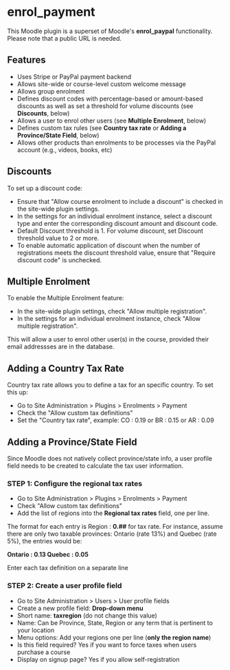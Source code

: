 # enrol_payment
This Moodle plugin is a superset of Moodle's **enrol\_paypal** functionality. Please note that a public URL is needed.

## Features
- Uses Stripe or PayPal payment backend
- Allows site-wide or course-level custom welcome message
- Allows group enrolment
- Defines discount codes with percentage-based or amount-based discounts
as well as set a threshold for volume discounts (see **Discounts**, below)
- Allows a user to enrol other users (see **Multiple Enrolment**, below)
- Defines custom tax rules (see **Country tax rate** or **Adding a Province/State Field**, below)
- Allows other products than enrolments to be processes via the PayPal account (e.g., videos, books, etc)

## Discounts
To set up a discount code:
- Ensure that "Allow course enrolment to include a discount" is checked in the site-wide plugin settings.
- In the settings for an individual enrolment instance, select a discount type and enter the corresponding
discount amount and discount code.
- Default Discount threshold is 1. For volume discount, set Discount threshold value to 2 or more.
- To enable automatic application of discount when the number of registrations meets the discount threshold value,
ensure that "Require discount code" is unchecked.

## Multiple Enrolment
To enable the Multiple Enrolment feature:
- In the site-wide plugin settings, check "Allow multiple registration".
- In the settings for an individual enrolment instance, check "Allow multiple registration".

This will allow a user to enrol other user(s) in the course, provided their email addressses are in the database.

## Adding a Country Tax Rate
Country tax rate allows you to define a tax for an specific country. To set this up:
- Go to Site Administration > Plugins > Enrolments > Payment
- Check the "Allow custom tax definitions"
- Set the "Country tax rate", example: CO : 0.19 or BR : 0.15 or AR : 0.09

## Adding a Province/State Field
Since Moodle does not natively collect province/state info, a user
profile field needs to be created to calculate the tax user information.

### STEP 1: Configure the regional tax rates
- Go to Site Administration > Plugins > Enrolments > Payment
- Check "Allow custom tax definitions"
- Add the list of regions into the **Regional tax rates** field, one per line.

The format for each entry is Region : **0.##** for tax rate. For instance, assume there are only two taxable provinces: Ontario (rate 13%) and Quebec (rate 5%), the entries would be:

**Ontario : 0.13
Quebec : 0.05**

Enter each tax definition on a separate line

### STEP 2: Create a user profile field
- Go to Site Administration > Users > User profile fields
- Create a new profile field: **Drop-down menu**
- Short name: **taxregion** (do not change this value)
- Name: Can be Province, State, Region or any term that is pertinent to your location
- Menu options: Add your regions one per line (**only the region name**)
- Is this field required? Yes if you want to force taxes when users purchase a course
- Display on signup page? Yes if you allow self-registration
